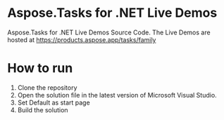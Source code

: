 # Aspose.Tasks for .NET Live Demos

Aspose.Tasks for .NET Live Demos Source Code.
The Live Demos are hosted at https://products.aspose.app/tasks/family
 
# How to run
 
 1. Clone the repository
 2. Open the solution file in the latest version of Microsoft Visual Studio.
 3. Set Default as start page
 4. Build the solution
